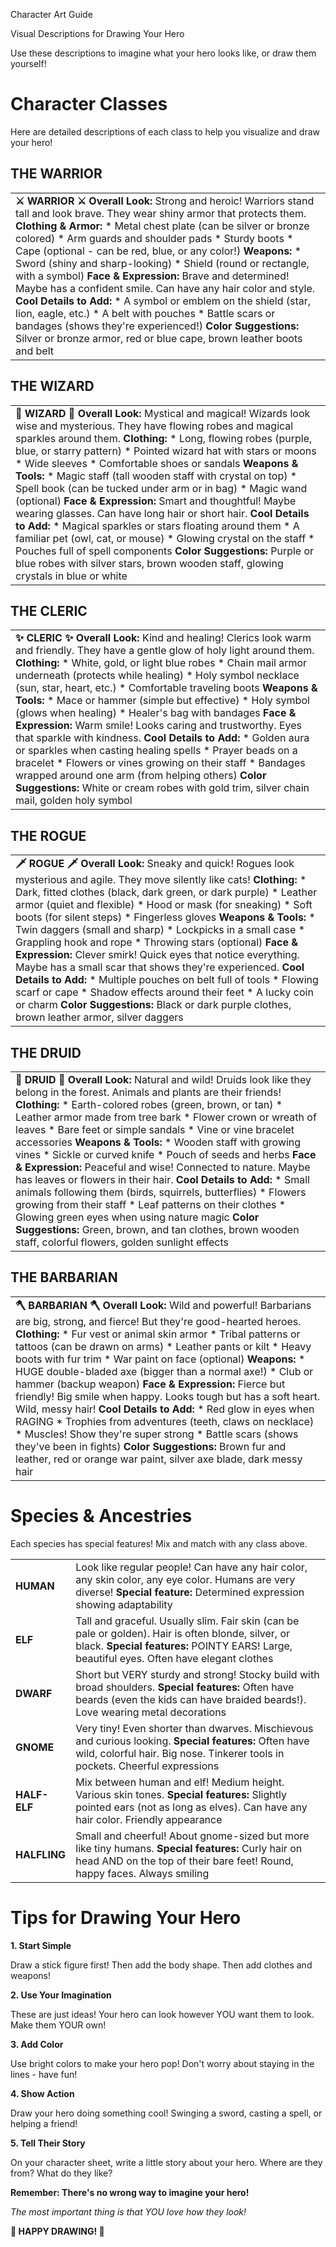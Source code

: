 Character Art Guide

Visual Descriptions for Drawing Your Hero

Use these descriptions to imagine what your hero looks like, or draw them yourself!

# Character Classes

Here are detailed descriptions of each class to help you visualize and draw your hero!

## THE WARRIOR

|  |
| --- |
| **⚔️ WARRIOR ⚔️**  **Overall Look:**  Strong and heroic! Warriors stand tall and look brave. They wear shiny armor that protects them.  **Clothing & Armor:**   * Metal chest plate (can be silver or bronze colored) * Arm guards and shoulder pads * Sturdy boots * Cape (optional - can be red, blue, or any color!)   **Weapons:**   * Sword (shiny and sharp-looking) * Shield (round or rectangle, with a symbol)   **Face & Expression:**  Brave and determined! Maybe has a confident smile. Can have any hair color and style.  **Cool Details to Add:**   * A symbol or emblem on the shield (star, lion, eagle, etc.) * A belt with pouches * Battle scars or bandages (shows they're experienced!)   **Color Suggestions:**  Silver or bronze armor, red or blue cape, brown leather boots and belt |

## THE WIZARD

|  |
| --- |
| **🧙 WIZARD 🧙**  **Overall Look:**  Mystical and magical! Wizards look wise and mysterious. They have flowing robes and magical sparkles around them.  **Clothing:**   * Long, flowing robes (purple, blue, or starry pattern) * Pointed wizard hat with stars or moons * Wide sleeves * Comfortable shoes or sandals   **Weapons & Tools:**   * Magic staff (tall wooden staff with crystal on top) * Spell book (can be tucked under arm or in bag) * Magic wand (optional)   **Face & Expression:**  Smart and thoughtful! Maybe wearing glasses. Can have long hair or short hair.  **Cool Details to Add:**   * Magical sparkles or stars floating around them * A familiar pet (owl, cat, or mouse) * Glowing crystal on the staff * Pouches full of spell components   **Color Suggestions:**  Purple or blue robes with silver stars, brown wooden staff, glowing crystals in blue or white |

## THE CLERIC

|  |
| --- |
| **✨ CLERIC ✨**  **Overall Look:**  Kind and healing! Clerics look warm and friendly. They have a gentle glow of holy light around them.  **Clothing:**   * White, gold, or light blue robes * Chain mail armor underneath (protects while healing) * Holy symbol necklace (sun, star, heart, etc.) * Comfortable traveling boots   **Weapons & Tools:**   * Mace or hammer (simple but effective) * Holy symbol (glows when healing) * Healer's bag with bandages   **Face & Expression:**  Warm smile! Looks caring and trustworthy. Eyes that sparkle with kindness.  **Cool Details to Add:**   * Golden aura or sparkles when casting healing spells * Prayer beads on a bracelet * Flowers or vines growing on their staff * Bandages wrapped around one arm (from helping others)   **Color Suggestions:**  White or cream robes with gold trim, silver chain mail, golden holy symbol |

## THE ROGUE

|  |
| --- |
| **🗡️ ROGUE 🗡️**  **Overall Look:**  Sneaky and quick! Rogues look mysterious and agile. They move silently like cats!  **Clothing:**   * Dark, fitted clothes (black, dark green, or dark purple) * Leather armor (quiet and flexible) * Hood or mask (for sneaking) * Soft boots (for silent steps) * Fingerless gloves   **Weapons & Tools:**   * Twin daggers (small and sharp) * Lockpicks in a small case * Grappling hook and rope * Throwing stars (optional)   **Face & Expression:**  Clever smirk! Quick eyes that notice everything. Maybe has a small scar that shows they're experienced.  **Cool Details to Add:**   * Multiple pouches on belt full of tools * Flowing scarf or cape * Shadow effects around their feet * A lucky coin or charm   **Color Suggestions:**  Black or dark purple clothes, brown leather armor, silver daggers |

## THE DRUID

|  |
| --- |
| **🌿 DRUID 🌿**  **Overall Look:**  Natural and wild! Druids look like they belong in the forest. Animals and plants are their friends!  **Clothing:**   * Earth-colored robes (green, brown, or tan) * Leather armor made from tree bark * Flower crown or wreath of leaves * Bare feet or simple sandals * Vine or vine bracelet accessories   **Weapons & Tools:**   * Wooden staff with growing vines * Sickle or curved knife * Pouch of seeds and herbs   **Face & Expression:**  Peaceful and wise! Connected to nature. Maybe has leaves or flowers in their hair.  **Cool Details to Add:**   * Small animals following them (birds, squirrels, butterflies) * Flowers growing from their staff * Leaf patterns on their clothes * Glowing green eyes when using nature magic   **Color Suggestions:**  Green, brown, and tan clothes, brown wooden staff, colorful flowers, golden sunlight effects |

## THE BARBARIAN

|  |
| --- |
| **🪓 BARBARIAN 🪓**  **Overall Look:**  Wild and powerful! Barbarians are big, strong, and fierce! But they're good-hearted heroes.  **Clothing:**   * Fur vest or animal skin armor * Tribal patterns or tattoos (can be drawn on arms) * Leather pants or kilt * Heavy boots with fur trim * War paint on face (optional)   **Weapons:**   * HUGE double-bladed axe (bigger than a normal axe!) * Club or hammer (backup weapon)   **Face & Expression:**  Fierce but friendly! Big smile when happy. Looks tough but has a soft heart. Wild, messy hair!  **Cool Details to Add:**   * Red glow in eyes when RAGING * Trophies from adventures (teeth, claws on necklace) * Muscles! Show they're super strong * Battle scars (shows they've been in fights)   **Color Suggestions:**  Brown fur and leather, red or orange war paint, silver axe blade, dark messy hair |

# Species & Ancestries

Each species has special features! Mix and match with any class above.

|  |  |
| --- | --- |
| **HUMAN** | Look like regular people! Can have any hair color, any skin color, any eye color. Humans are very diverse!  **Special feature:** Determined expression showing adaptability |
| **ELF** | Tall and graceful. Usually slim. Fair skin (can be pale or golden). Hair is often blonde, silver, or black.  **Special features:** POINTY EARS! Large, beautiful eyes. Often have elegant clothes |
| **DWARF** | Short but VERY sturdy and strong! Stocky build with broad shoulders.  **Special features:** Often have beards (even the kids can have braided beards!). Love wearing metal decorations |
| **GNOME** | Very tiny! Even shorter than dwarves. Mischievous and curious looking.  **Special features:** Often have wild, colorful hair. Big nose. Tinkerer tools in pockets. Cheerful expressions |
| **HALF-ELF** | Mix between human and elf! Medium height. Various skin tones.  **Special features:** Slightly pointed ears (not as long as elves). Can have any hair color. Friendly appearance |
| **HALFLING** | Small and cheerful! About gnome-sized but more like tiny humans.  **Special features:** Curly hair on head AND on the top of their bare feet! Round, happy faces. Always smiling |

# Tips for Drawing Your Hero

**1. Start Simple**

Draw a stick figure first! Then add the body shape. Then add clothes and weapons!

**2. Use Your Imagination**

These are just ideas! Your hero can look however YOU want them to look. Make them YOUR own!

**3. Add Color**

Use bright colors to make your hero pop! Don't worry about staying in the lines - have fun!

**4. Show Action**

Draw your hero doing something cool! Swinging a sword, casting a spell, or helping a friend!

**5. Tell Their Story**

On your character sheet, write a little story about your hero. Where are they from? What do they like?

**Remember: There's no wrong way to imagine your hero!**

*The most important thing is that YOU love how they look!*

**🎨 HAPPY DRAWING! 🎨**
